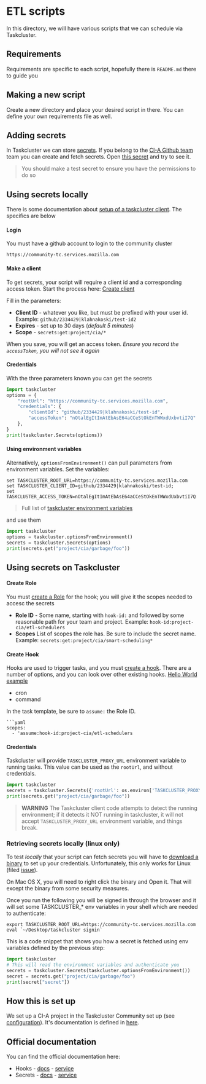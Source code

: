 # ETL scripts

In this directory, we will have various scripts that we can schedule via Taskcluster.

## Requirements

Requirements are specific to each script, hopefully there is `README.md` there to guide you

## Making a new script

Create a new directory and place your desired script in there.
You can define your own requirements file as well.

## Adding secrets

In Taskcluster we can store [secrets](https://community-tc.services.mozilla.com/secrets).
If you belong to the [CI-A Github team](https://github.com/orgs/mozilla/teams/cia/members) team you can create and fetch secrets.
Open [this secret](https://community-tc.services.mozilla.com/secrets/project%2Fcia%2Fgarbage%2Ffoo) and try to see it. 

> You should make a test secret to ensure you have the permissions to do so

## Using secrets locally 

There is some documentation about [setup of a taskcluster client](https://github.com/taskcluster/taskcluster/tree/master/clients/client-py#setup).  The specifics are below

#### Login

You must have a github account to login to the community cluster

    https://community-tc.services.mozilla.com

#### Make a client

To get secrets, your script will require a client id and a corresponding access token. Start the process here: [Create client](https://community-tc.services.mozilla.com/auth/clients/create?scope=)

Fill in the parameters:

* **Client ID** - whatever you like, but must be prefixed with your user id. Example: `github/2334429|klahnakoski/test-id2`
* **Expires** - set up to 30 days (*default 5 minutes*)
* **Scope** - `secrets:get:project/cia/*`
   
When you save, you will get an access token. *Ensure you record the `accessToken`, you will not see it again*

#### Credentials

With the three parameters known you can get the secrets

```python
import taskcluster
options = {
    "rootUrl": "https://community-tc.services.mozilla.com",
    "credentials": {
        "clientId": "github/2334429|klahnakoski/test-id",
        "accessToken": "nOtalEgItImAtEbAsE64aCCeStOkEnTWWxdUxbvtiI7Q"
    },
}
print(taskcluster.Secrets(options))
```

#### Using environment variables

Alternatively, `optionsFromEnvironment()` can pull parameters from environment variables. Set the variables:

    set TASKCLUSTER_ROOT_URL=https://community-tc.services.mozilla.com
    set TASKCLUSTER_CLIENT_ID=github/2334429|klahnakoski/test-id;
    set TASKCLUSTER_ACCESS_TOKEN=nOtalEgItImAtEbAsE64aCCeStOkEnTWWxdUxbvtiI7Q

> Full list of [taskcluster environment variables](https://docs.taskcluster.net/docs/manual/design/env-vars) 

and use them 

```python
import taskcluster
options = taskcluster.optionsFromEnvironment()
secrets = taskcluster.Secrets(options)
print(secrets.get("project/cia/garbage/foo"))
```

## Using secrets on Taskcluster

#### Create Role

You must [create a Role](https://community-tc.services.mozilla.com/auth/roles/create) for the hook; you will give it the scopes needed to accesc the secrets

* **Role ID** - Some name, starting with `hook-id:` and followed by some reasonable path for your team and project. Example: `hook-id:project-cia/etl-schedulers`
* **Scopes** List of scopes the role has. Be sure to include the secret name.  Example: `secrets:get:project/cia/smart-scheduling*`

#### Create Hook

Hooks are used to trigger tasks, and you must [create a hook](https://community-tc.services.mozilla.com/hooks/create). There are a number of options, and you can look over other existing hooks. [Hello World example](https://community-tc.services.mozilla.com/hooks/project-cia/hello-world)

* cron
* command 

In the task template, be sure to `assume:` the Role ID.   

    ```yaml
    scopes:
      - 'assume:hook-id:project-cia/etl-schedulers

#### Credentials

Taskcluster will provide `TASKCLUSTER_PROXY_URL` environment variable to running tasks. This value can be used as the `rootUrl`, and without credentials.  

```python
import taskcluster
secrets = taskcluster.Secrets({'rootUrl': os.environ['TASKCLUSTER_PROXY_URL']})
print(secrets.get("project/cia/garbage/foo"))
```

> **WARNING** The Taskcluster client code attempts to detect the running environment; if it detects it NOT running in taskcluster, it will not accept `TASKCLUSTER_PROXY_URL` environment variable, and things break. 


### Retrieving secrets locally (linux only)

To test *locally* that your script can fetch secrets you will have to [download a binary](https://github.com/taskcluster/taskcluster/tree/master/clients/client-shell#readme)
to set up your credentials. Unfortunately, this only works for Linux (filed [issue](https://github.com/armenzg/smart-scheduling/issues/1)).

On Mac OS X, you will need to right click the binary and Open it. That will except the binary from some security measures.

Once you run the following you will be signed in through the browser and it will set some TASKCLUSTER_* env variables
in your shell which are needed to authenticate:

```shell
export TASKCLUSTER_ROOT_URL=https://community-tc.services.mozilla.com
eval `~/Desktop/taskcluster signin`
```

This is a code snippet that shows you how a secret is fetched using env variables defined by the previous step:

```python
import taskcluster
# This will read the environment variables and authenticate you
secrets = taskcluster.Secrets(taskcluster.optionsFromEnvironment())
secret = secrets.get("project/cia/garbage/foo")
print(secret["secret"])
```

## How this is set up

We set up a CI-A project in the Taskcluster Community set up (see [configuration](https://github.com/mozilla/community-tc-config/blob/master/config/projects/cia.yml)).
It's documentation is defined in [here](https://github.com/mozilla/community-tc-config/blob/master/config/projects/README.md).

## Official documentation

You can find the official documentation here:

* Hooks - [docs](https://community-tc.services.mozilla.com/docs/reference/core/hooks) - [service](https://community-tc.services.mozilla.com/hooks)
* Secrets - [docs](https://community-tc.services.mozilla.com/docs/reference/core/secrets) - [service](https://community-tc.services.mozilla.com/secrets)